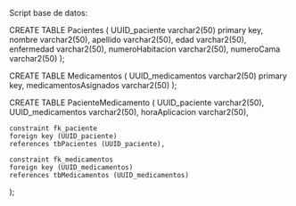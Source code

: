 Script base de datos:

CREATE TABLE Pacientes (
    UUID_paciente varchar2(50) primary key,
    nombre varchar2(50),
    apellido varchar2(50),
    edad varchar2(50),
    enfermedad varchar2(50),
    numeroHabitacion varchar2(50),
    numeroCama varchar2(50)
);

CREATE TABLE Medicamentos (
    UUID_medicamentos varchar2(50) primary key,
    medicamentosAsignados varchar2(50)
);

CREATE TABLE PacienteMedicamento (
    UUID_paciente varchar2(50),
    UUID_medicamentos varchar2(50),
    horaAplicacion varchar2(50),

    constraint fk_paciente
    foreign key (UUID_paciente)
    references tbPacientes (UUID_paciente),

    constraint fk_medicamentos
    foreign key (UUID_medicamentos)
    references tbMedicamentos (UUID_medicamentos)
);
